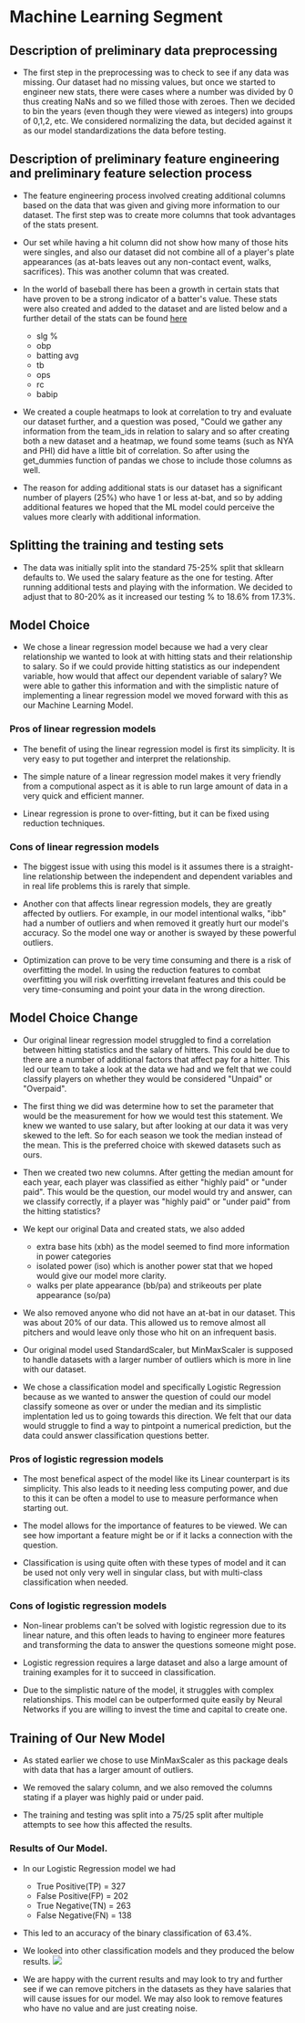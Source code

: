 # Machine Learning Segment

## Description of preliminary data preprocessing
- The first step in the preprocessing was to check to see if any data was missing. Our dataset had no missing values, but once we started to engineer new stats, there were cases where a number was divided by 0 thus creating NaNs and so we filled those with zeroes. Then we decided to bin the years (even though they were viewed as integers) into groups of 0,1,2, etc. We considered normalizing the data, but decided against it as our model standardizations the data before testing.
 
## Description of preliminary feature engineering and preliminary feature selection process
 
- The feature engineering process involved creating additional columns based on the data that was given and giving more information to our dataset. The first step was to create more columns that took advantages of the stats present.
 
- Our set while having a hit column did not show how many of those hits were singles, and also our dataset did not combine all of a player's plate appearances (as at-bats leaves out any non-contact event, walks, sacrifices). This was another column that was created.

- In the world of baseball there has been a growth in certain stats that have proven to be a strong indicator of a batter's value. These stats were also created and added to the dataset and are listed below and a further detail of the stats can be found [here](link)
  - slg %
  - obp 
  - batting avg
  - tb
  - ops
  - rc
  - babip
- We created a couple heatmaps to look at correlation to try and evaluate our dataset further, and a question was posed, "Could we gather any information from the team_ids in relation to salary and so after creating both a new dataset and a heatmap, we found some teams (such as NYA and PHI) did have a little bit of correlation. So after using the get_dummies function of pandas we chose to include those columns as well.

- The reason for adding additional stats is our dataset has a significant number of players (25%) who have 1 or less at-bat, and so by adding additional features we hoped that the ML model could perceive the values more clearly with additional information.

## Splitting the training and testing sets 

- The data was initially split into the standard 75-25% split that skllearn defaults to. We used the salary feature as the one for testing. After running additional tests and playing with the information. We decided to adjust that to 80-20% as it increased our testing % to 18.6% from 17.3%.


## Model Choice

- We chose a linear regression model because we had a very clear relationship we wanted to look at with hitting stats and their relationship to salary. So if we could provide hitting statistics as our independent variable, how would that affect our dependent variable of salary? We were able to gather this information and with the simplistic nature of implementing a linear regression model we moved forward with this as our Machine Learning Model.

### Pros of linear regression models
- The benefit of using the linear regression model is first its simplicity. It is very easy to put together and interpret the relationship. 

- The simple nature of a linear regression model makes it very friendly from a computional aspect as it is able to run large amount of data in a very quick and efficient manner.

- Linear regression is prone to over-fitting, but it can be fixed using reduction techniques. 

### Cons of linear regression models

- The biggest issue with using this model is it assumes there is a straight-line relationship between the independent and dependent variables and in real life problems this is rarely that simple.

- Another con that affects linear regression models, they are greatly affected by outliers. For example, in our model intentional walks, "ibb" had a number of outliers and when removed it greatly hurt our model's accuracy. So the model one way or another is swayed by these powerful outliers.

- Optimization can prove to be very time consuming and there is a risk of overfitting the model. In using the reduction features to combat overfitting you will risk overfitting irrevelant features and this could be very time-consuming and point your data in the wrong direction. 

## Model Choice Change

- Our original linear regression model struggled to find a correlation between hitting statistics and the salary of hitters. This could be due to there are a number of additional factors that affect pay for a hitter. This led our team to take a look at the data we had and we felt that we could classify players on whether they would be considered "Unpaid" or "Overpaid". 

- The first thing we did was determine how to set the parameter that would be the measurement for how we would test this statement. We knew we wanted to use salary, but after looking at our data it was very skewed to the left. So for each season we took the median instead of the mean. This is the preferred choice with skewed datasets such as ours. 

- Then we created two new columns. After getting the median amount for each year, each player was classified as either "highly paid" or "under paid". This would be the question, our model would try and answer, can we classify correctly, if a player was "highly paid" or "under paid" from the hitting statistics?

- We kept our original Data and created stats, we also added 
  - extra base hits (xbh) as the model seemed to find more information in power categories
  - isolated power (iso) which is another power stat that we hoped would give our model more clarity.
  - walks per plate appearance (bb/pa) and strikeouts per plate appearance (so/pa)

- We also removed anyone who did not have an at-bat in our dataset. This was about 20% of our data. This allowed us to remove almost all pitchers and would leave only those who hit on an infrequent basis. 

- Our original model used StandardScaler, but MinMaxScaler is supposed to handle datasets with a larger number of outliers which is more in line with our dataset. 

- We chose a classification model and specifically Logistic Regression because as we wanted to answer the question of could our model classify someone as over or under the median and its simplistic implentation led us to going towards this direction. We felt that our data would struggle to find a way to pintpoint a numerical prediction, but the data could answer classification questions better.

### Pros of logistic regression models

- The most benefical aspect of the model like its Linear counterpart is its simplicity. This also leads to it needing less computing power, and due to this it can be often a model to use to measure performance when starting out.

- The model allows for the importance of features to be viewed. We can see how important a feature might be or if it lacks a connection with the question. 

- Classification is using quite often with these types of model and it can be used not only very well in singular class, but with multi-class classification when needed.  

### Cons of logistic regression models

- Non-linear problems can't be solved with logistic regression due to its linear nature, and this often leads to having to engineer more features and transforming the data to answer the questions someone might pose.

- Logistic regression requires a large dataset and also a large amount of training examples for it to succeed in classification.

- Due to the simplistic nature of the model, it struggles with complex relationships. This model can be outperformed quite easily by Neural Networks if you are willing to invest the time and capital to create one.

## Training of Our New Model

- As stated earlier we chose to use MinMaxScaler as this package deals with data that has a larger amount of outliers. 

- We removed the salary column, and we also removed the columns stating if a player was highly paid or under paid. 

- The training and testing was split into a 75/25 split after multiple attempts to see how this affected the results.

### Results of Our Model. 

- In our Logistic Regression model we had
  - True Positive(TP)  =  327
  - False Positive(FP) =  202
  - True Negative(TN)  =  263
  - False Negative(FN) =  138

- This led to an accuracy of the binary classification of 63.4%.

- We looked into other classification models and they produced the below results.
![](https://github.com/rclascano14/PROJECT/tree/main/Resources/Model_Accuracy.PNG)

- We are happy with the current results and may look to try and further see if we can remove pitchers in the datasets as they have salaries that will cause issues for our model. We may also look to remove features who have no value and are just creating noise. 